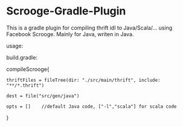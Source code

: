 # Scrooge-Gradle-Plugin

This is a gradle plugin for compiling thrift idl to Java/Scala/... using Facebook Scrooge.
Mainly for Java, writen in Java.

usage:

build.gradle:
  
  
  
  compileScrooge{

    thriftFiles = fileTree(dir: "./src/main/thrift", include: "**/*.thrift")
    
    dest = file("src/gen/java")
    
    opts = []    //default Java code, ["-l","scala"] for scala code
  }





